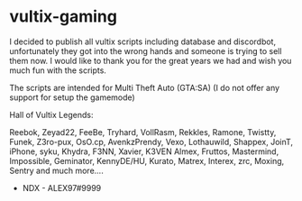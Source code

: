 # vultix-gaming
I decided to publish all vultix scripts including database and discordbot, unfortunately they got into the wrong hands and someone is trying to sell them now. I would like to thank you for the great years we had and wish you much fun with the scripts.

The scripts are intended for Multi Theft Auto (GTA:SA)
(I do not offer any support for setup the gamemode)

Hall of Vultix Legends:

Reebok, Zeyad22, FeeBe, Tryhard, VollRasm, Rekkles, Ramone, Twistty, Funek, Z3ro-pux, OsO.cp, AvenkzPrendy, Vexo, Lothauwild, Shappex, JoinT, iPhone, syku, Khydra, F3NN, Xavier, K3VEN Almex, Fruttos, Mastermind, Impossible, Geminator, KennyDE/HU, Kurato, Matrex, Interex, zrc, Moxing, Sentry and much more....

- NDX - ALEX97#9999
